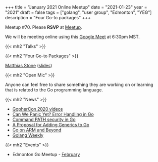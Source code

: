+++
title = "January 2021 Online Meetup"
date = "2021-01-23"
year = "2021"
draft = false
tags = ["golang", "user group", "Edmonton", "YEG"]
description = "Four Go-to packages"
+++

Meetup #70. Please **RSVP** at [Meetup](https://www.meetup.com/startupedmonton/events/bclwwpycccbhc/).

We will be meeting online using this [Google Meet](https://meet.google.com/moa-zbzy-fct) at 6:30pm MST.

{{< mh2 "Talks" >}}

{{< mh2 "Four Go-to Packages" >}}

[Matthias Stone](https://github.com/matthias-stone) ([slides](https://talks.godoc.org/github.com/edmontongo/presentations/2021-01/go-to-packages/4-go-to-packages.slide#1))

{{< mh2 "Open Mic" >}}

Anyone can feel free to share something they are working on or learning that is related to the Go programming language.

{{< mh2 "News" >}}

- [GopherCon 2020 videos](https://www.youtube.com/playlist?list=PL2ntRZ1ySWBfUint2hCE1JRxRWChloasB)
- [Can We Panic Yet? Error Handling in Go](https://www.youtube.com/watch?v=c78U0MZ4b_c)
- [Command PATH security in Go](https://blog.golang.org/path-security)
- [A Proposal for Adding Generics to Go](https://blog.golang.org/generics-proposal)
- [Go on ARM and Beyond](https://blog.golang.org/ports)
- [Golang Weekly](https://golangweekly.com/)

{{< mh2 "Events" >}}

- Edmonton Go Meetup - [February](/meetup/2021-02/)
